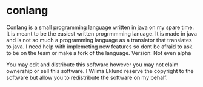 # conlang
Conlang is a small programming language written in java on my spare time. It is meant to be the easiest written progrmmming lanuage. It is made in java and is not so much a programming language as a translator that translates to java. I need help with implemeting new features so dont be afraid to ask to be on the team or make a fork of the language. Version: Not even alpha

You may edit and distribute this software however you may not claim ownership or sell this software.
I Wilma Eklund reserve the copyright to the software but allow you to redistribute the software on my behalf.
